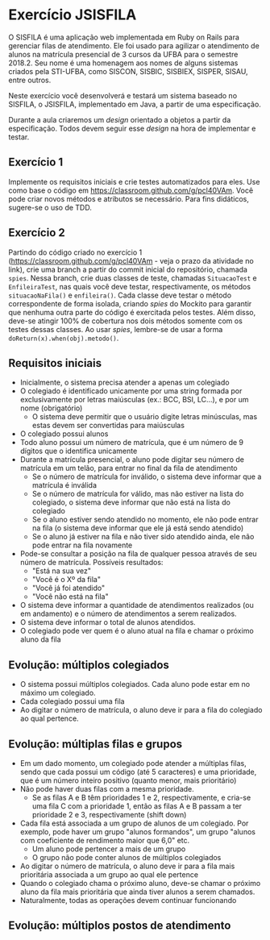 # Exercício JSISFILA

O SISFILA é uma aplicação web implementada em Ruby on Rails para gerenciar filas de atendimento. Ele foi usado para agilizar o atendimento de alunos na matrícula presencial de 3 cursos da UFBA para o semestre 2018.2. Seu nome é uma homenagem aos nomes de alguns sistemas criados pela STI-UFBA, como SISCON, SISBIC, SISBIEX, SISPER, SISAU, entre outros.

Neste exercício você desenvolverá e testará um sistema baseado no SISFILA, o JSISFILA, implementado em Java, a partir de uma especificação.

Durante a aula criaremos um *design* orientado a objetos a partir da especificação. Todos devem seguir esse *design* na hora de implementar e testar.

## Exercício 1

Implemente os requisitos iniciais e crie testes automatizados para eles. Use como base o código em <https://classroom.github.com/g/pcl40VAm>. Você pode criar novos métodos e atributos se necessário. Para fins didáticos, sugere-se o uso de TDD.

## Exercício 2

Partindo do código criado no exercício 1 (<https://classroom.github.com/g/pcl40VAm> - veja o prazo da atividade no link), crie uma branch a partir do commit inicial do repositório, chamada `spies`. Nessa branch, crie duas classes de teste, chamadas `SituacaoTest` e `EnfileiraTest`, nas quais você deve testar, respectivamente, os métodos `situacaoNaFila()` e `enfileira()`. Cada classe deve testar o método correspondente de forma isolada, criando *spies* do Mockito para garantir que nenhuma outra parte do código é exercitada pelos testes. Além disso, deve-se atingir 100% de cobertura nos dois métodos somente com os testes dessas classes. Ao usar *spies*, lembre-se de usar a forma `doReturn(x).when(obj).metodo()`.

## Requisitos iniciais

- Inicialmente, o sistema precisa atender a apenas um colegiado
- O colegiado é identificado unicamente por uma string formada por exclusivamente por letras maiúsculas (ex.: BCC, BSI, LC...), e por um nome (obrigatório)
    - O sistema deve permitir que o usuário digite letras minúsculas, mas estas devem ser convertidas para maiúsculas
- O colegiado possui alunos
- Todo aluno possui um número de matrícula, que é um número de 9 dígitos que o identifica unicamente
- Durante a matrícula presencial, o aluno pode digitar seu número de matrícula em um telão, para entrar no final da fila de atendimento
  - Se o número de matrícula for inválido, o sistema deve informar que a matrícula é inválida
  - Se o número de matrícula for válido, mas não estiver na lista do colegiado, o sistema deve informar que não está na lista do colegiado
  - Se o aluno estiver sendo atendido no momento, ele não pode entrar na fila (o sistema deve informar que ele já está sendo atendido)
  - Se o aluno já estiver na fila e não tiver sido atendido ainda, ele não pode entrar na fila novamente
- Pode-se consultar a posição na fila de qualquer pessoa através de seu número de matrícula. Possíveis resultados:
  - "Está na sua vez"
  - "Você é o Xº da fila"
  - "Você já foi atendido"
  - "Você não está na fila"
- O sistema deve informar a quantidade de atendimentos realizados (ou em andamento) e o número de atendimentos a serem realizados.
- O sistema deve informar o total de alunos atendidos.
- O colegiado pode ver quem é o aluno atual na fila e chamar o próximo aluno da fila

## Evolução: múltiplos colegiados

- O sistema possui múltiplos colegiados. Cada aluno pode estar em no máximo um colegiado.
- Cada colegiado possui uma fila
- Ao digitar o número de matrícula, o aluno deve ir para a fila do colegiado ao qual pertence.

## Evolução: múltiplas filas e grupos

- Em um dado momento, um colegiado pode atender a múltiplas filas, sendo que cada possui um código (até 5 caracteres) e uma prioridade, que é um número inteiro positivo (quanto menor, mais prioritário)
- Não pode haver duas filas com a mesma prioridade.
  + Se as filas A e B têm prioridades 1 e 2, respectivamente, e cria-se uma fila C com a prioridade 1, então as filas A e B passam a ter prioridade 2 e 3, respectivamente (shift down)
- Cada fila está associada a um grupo de alunos de um colegiado. Por exemplo, pode haver um grupo "alunos formandos", um grupo "alunos com coeficiente de rendimento maior que 6,0" etc.
  - Um aluno pode pertencer a mais de um grupo
  - O grupo não pode conter alunos de múltiplos colegiados
- Ao digitar o número de matrícula, o aluno deve ir para a fila mais prioritária associada a um grupo ao qual ele pertence
- Quando o colegiado chama o próximo aluno, deve-se chamar o próximo aluno da fila mais prioritária que ainda tiver alunos a serem chamados.
- Naturalmente, todas as operações devem continuar funcionando

## Evolução: múltiplos postos de atendimento